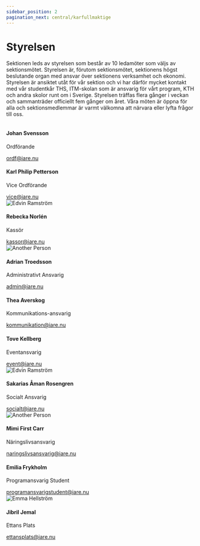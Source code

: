 ```yaml
---
sidebar_position: 2
pagination_next: central/karfullmaktige
---
```


# Styrelsen

Sektionen leds av styrelsen som består av 10 ledamöter som väljs av sektionsmötet. Styrelsen är, förutom sektionsmötet, sektionens högst beslutande organ med ansvar över sektionens verksamhet och ekonomi.
Styrelsen är ansiktet utåt för vår sektion och vi har därför mycket kontakt med vår studentkår THS, ITM-skolan som är ansvarig för vårt program, KTH och andra skolor runt om i Sverige.
Styrelsen träffas flera gånger i veckan och sammanträder officiellt fem gånger om året. Våra möten är öppna för alla och sektionsmedlemmar är varmt välkomna att närvara eller lyfta frågor till oss.

<div class="row">

  <div class="col col--3">
    <div class="card d-flex align-items-center">
      <img src={require("/static/img/Ordf.jpg").default} className="w-50" alt=""/>
      <div class="card__body">
        <h4>Johan Svensson</h4>
        <p>Ordförande</p>
        <a href="mailto:ordf@iare.nu">ordf@iare.nu</a>
      </div>
    </div>
  </div>

  <div class="col col--3">
    <div class="card d-flex align-items-center">
      <img src={require("/static/img/Vice.jpg").default} className="w-50" alt=""/>
      <div class="card__body">
        <h4>Karl Philip Petterson</h4>
        <p>Vice Ordförande</p>
        <a href="mailto:vice@iare.nu">vice@iare.nu</a>
      </div>
    </div>
  </div>

  <div class="col col--3">
    <div class="card d-flex align-items-center">
      <img src={require("/static/img/Kassor.jpg").default} className="w-50" alt="Edvin Ramström"/>
      <div class="card__body">
        <h4>Rebecka Norlén</h4>
        <p>Kassör</p>
        <a href="mailto:kassor@iare.nu">kassor@iare.nu</a>
      </div>
    </div>
  </div>

  <div class="col col--3">
    <div class="card d-flex align-items-center">
      <img src={require("/static/img/Admin.jpg").default} className="w-50" alt="Another Person"/>
      <div class="card__body">
        <h4>Adrian Troedsson</h4>
        <p>Administrativt Ansvarig</p>
        <a href="mailto:admin@iare.nu">admin@iare.nu</a>
      </div>
    </div>
  </div>
  

</div>

<div class="row">

  <div class="col col--3">
    <div class="card d-flex align-items-center">
      <img src={require("/static/img/Kommunikation.jpg").default} className="w-50" alt=""/>
      <div class="card__body">
        <h4>Thea Averskog</h4>
        <p>Kommunikations-ansvarig</p>
        <a href="mailto:kommunikation@iare.nu">kommunikation@iare.nu</a>
      </div>
    </div>
  </div>

  <div class="col col--3">
    <div class="card d-flex align-items-center">
      <img src={require("/static/img/Event.jpg").default} className="w-50" alt=""/>
      <div class="card__body">
        <h4>Tove Kellberg</h4>
        <p>Eventansvarig</p>
        <a href="mailto:event@iare.nu">event@iare.nu</a>
      </div>
    </div>
  </div>

  <div class="col col--3">
    <div class="card d-flex align-items-center">
      <img src={require("/static/img/Socialt.jpg").default} className="w-50" alt="Edvin Ramström"/>
      <div class="card__body">
        <h4>Sakarias Åman Rosengren</h4>
        <p>Socialt Ansvarig</p>
        <a href="mailto:socialt@iare.nu">socialt@iare.nu</a>
      </div>
    </div>
  </div>

  <div class="col col--3">
    <div class="card d-flex align-items-center">
      <img src={require("/static/img/Naringslivsansv.jpg").default} className="w-50" alt="Another Person"/>
      <div class="card__body">
        <h4>Mimi First Carr</h4>
        <p>Näringslivsansvarig</p>
        <a href="mailto:naringslivsansvari@iare.nu">naringslivsansvarig@iare.nu</a>
      </div>
    </div>
  </div>


</div>

<div class="row">

  <div class="col col--3">
    <div class="card d-flex align-items-center">
      <img src={require("/static/img/Programansv.jpg").default} className="w-50" alt=""/>
      <div class="card__body">
        <h4>Emilia Frykholm</h4>
        <p>Programansvarig Student</p>
        <a href="mailto:programansvarigstudent@iare.nu">programansvarigstudent@iare.nu</a>
      </div>
    </div>
  </div>

  <div class="col col--3">
    <div class="card d-flex align-items-center">
      <img src={require("/static/img/Ettansplats.jpg").default} className="w-50" alt="Emma Hellström"/>
      <div class="card__body">
        <h4>Jibril Jemal</h4>
        <p>Ettans Plats</p>
        <a href="mailto:ettansplats@iare.nu">ettansplats@iare.nu</a>
      </div>
    </div>
  </div>

</div>

